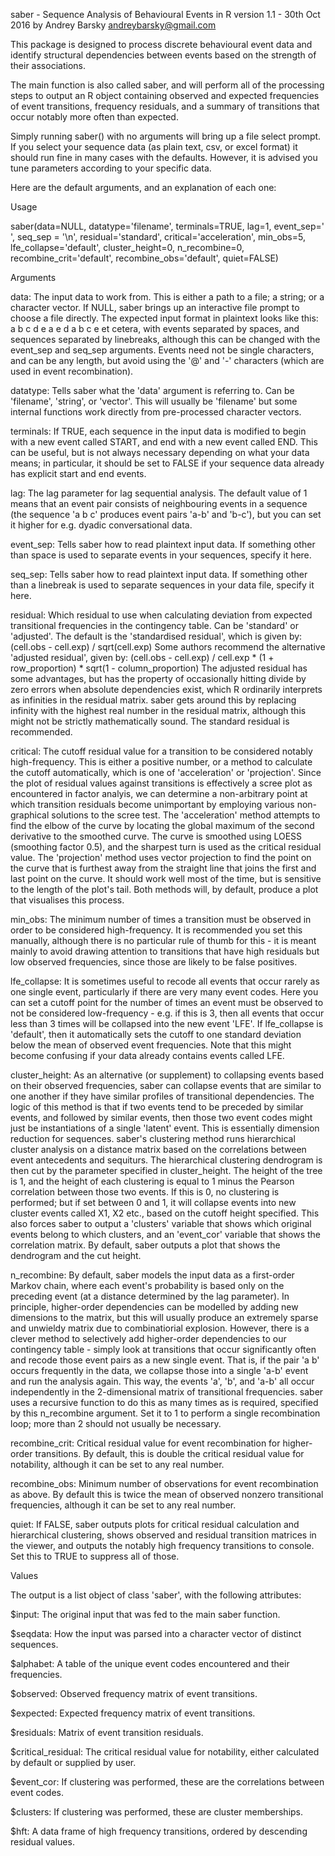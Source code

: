 saber - Sequence Analysis of Behavioural Events in R
version 1.1 - 30th Oct 2016
by Andrey Barsky
andreybarsky@gmail.com

This package is designed to process discrete behavioural event data and identify
structural dependencies between events based on the strength of their associations.

The main function is also called saber, and will perform all of the processing steps
to output an R object containing observed and expected frequencies of event
transitions, frequency residuals, and a summary of transitions that occur notably
more often than expected.

Simply running saber() with no arguments will bring up a file select prompt. If
you select your sequence data (as plain text, csv, or excel format) it should run
fine in many cases with the defaults. However, it is advised you tune parameters
according to your specific data.

Here are the default arguments, and an explanation of each one:

Usage

saber(data=NULL, 
      datatype='filename', 
      terminals=TRUE, 
      lag=1, 
      event_sep=' ', 
      seq_sep = '\n', 
      residual='standard', 
      critical='acceleration', 
      min_obs=5, 
      lfe_collapse='default', 
      cluster_height=0, 
      n_recombine=0, 
      recombine_crit='default', 
      recombine_obs='default', 
      quiet=FALSE)
      
Arguments
      
  data: The input data to work from. This is either a path to a file; a string; or
a character vector. If NULL, saber brings up an interactive file prompt to choose a
file directly.
The expected input format in plaintext looks like this:
a b c d e
a e d
a b c e
et cetera, with events separated by spaces, and sequences separated by linebreaks,
although this can be changed with the event_sep and seq_sep arguments. Events need not
be single characters, and can be any length, but avoid using the '@' and '-' characters
(which are used in event recombination).

  datatype: Tells saber what the 'data' argument is referring to. Can be 'filename', 'string', or 'vector'. This will usually be 'filename' but some internal functions
work directly from pre-processed character vectors.

  terminals: If TRUE, each sequence in the input data is modified to begin with a new
event called START, and end with a new event called END. This can be useful, but is
not always necessary depending on what your data means; in particular, it should be
set to FALSE if your sequence data already has explicit start and end events.

  lag: The lag parameter for lag sequential analysis. The default value of 1 means that
an event pair consists of neighbouring events in a sequence (the sequence 'a b c'
produces event pairs 'a-b' and 'b-c'), but you can set it higher for e.g. dyadic conversational data.

  event_sep: Tells saber how to read plaintext input data. If something other than 
space is used to separate events in your sequences, specify it here.

  seq_sep: Tells saber how to read plaintext input data. If something other than 
a linebreak is used to separate sequences in your data file, specify it here.

  residual: Which residual to use when calculating deviation from expected transitional
frequencies in the contingency table. Can be 'standard' or 'adjusted'.
The default is the 'standardised residual', which is given by:
(cell.obs - cell.exp) / sqrt(cell.exp)
Some authors recommend the alternative 'adjusted residual', given by:
(cell.obs - cell.exp) / cell.exp * (1 + row_proportion) * sqrt(1 - column_proportion)
The adjusted residual has some advantages, but has the property of occasionally
hitting divide by zero errors when absolute dependencies exist, which R ordinarily
interprets as infinities in the residual matrix. saber gets around this by replacing
infinity with the highest real number in the residual matrix, although this might
not be strictly mathematically sound. The standard residual is recommended.

  critical: The cutoff residual value for a transition to be considered notably
high-frequency. This is either a positive number, or a method to calculate the
cutoff automatically, which is one of 'acceleration' or 'projection'.
Since the plot of residual values against transitions is effectively a scree plot
as encountered in factor analyis, we can determine a non-arbitrary point at which
transition residuals become unimportant by employing various non-graphical solutions
to the scree test.
The 'acceleration' method attempts to find the elbow of the curve by locating the
global maximum of the second derivative to the smoothed curve. The curve is smoothed
using LOESS (smoothing factor 0.5), and the sharpest turn is used as the critical
residual value.
The 'projection' method uses vector projection to find the point on the curve that is
furthest away from the straight line that joins the first and last point on the curve.
It should work well most of the time, but is sensitive to the length of the plot's tail.
Both methods will, by default, produce a plot that visualises this process.

  min_obs: The minimum number of times a transition must be observed in order to be
considered high-frequency. It is recommended you set this manually, although there is
no particular rule of thumb for this - it is meant mainly to avoid drawing attention
to transitions that have high residuals but low observed frequencies, since those
are likely to be false positives.

  lfe_collapse: It is sometimes useful to recode all events that occur rarely as one
single event, particularly if there are very many event codes. Here you can set a
cutoff point for the number of times an event must be observed to not be considered
low-frequency - e.g. if this is 3, then all events that occur less than 3 times will
be collapsed into the new event 'LFE'. 
If lfe_collapse is 'default', then it automatically sets the cutoff to one standard
deviation below the mean of observed event frequencies.
Note that this might become confusing if your data already contains events called LFE.

  cluster_height: As an alternative (or supplement) to collapsing events based on their
observed frequencies, saber can collapse events that are similar to one another if
they have similar profiles of transitional dependencies.
The logic of this method is that if two events tend to be preceded by similar events,
and followed by similar events, then those two event codes might just be instantiations
of a single 'latent' event. This is essentially dimension reduction for sequences.
saber's clustering method runs hierarchical cluster analysis on a distance matrix
based on the correlations between event antecedents and sequiturs. The hierarchical
clustering dendrogram is then cut by the parameter specified in cluster_height. The
height of the tree is 1, and the height of each clustering is equal to 1 minus the
Pearson correlation between those two events.
If this is 0, no clustering is performed; but if set between 0 and 1, it will collapse
events into new cluster events called X1, X2 etc., based on the cutoff height specified.
This also forces saber to output a 'clusters' variable that shows which original
events belong to which clusters, and an 'event_cor' variable that shows the correlation
matrix.
By default, saber outputs a plot that shows the dendrogram and the cut height.

  n_recombine: By default, saber models the input data as a first-order Markov chain,
where each event's probability is based only on the preceding event (at a distance
determined by the lag parameter). In principle, higher-order dependencies can be
modelled by adding new dimensions to the matrix, but this will usually produce an
extremely sparse and unwieldy matrix due to combinatiorial explosion.
However, there is a clever method to selectively add higher-order dependencies to our
contingency table - simply look at transitions that occur significantly often and
recode those event pairs as a new single event. That is, if the pair 'a b' occurs
frequently in the data, we collapse those into a single 'a-b' event and run the
analysis again. This way, the events 'a', 'b', and 'a-b' all occur independently in
the 2-dimensional matrix of transitional frequencies.
saber uses a recursive function to do this as many times as is required, specified by
this n_recombine argument. Set it to 1 to perform a single recombination loop; more
than 2 should not usually be necessary. 

  recombine_crit: Critical residual value for event recombination for higher-order
transitions. By default, this is double the critical residual value for notability,
although it can be set to any real number.

  recombine_obs: Minimum number of observations for event recombination as above. By
default this is twice the mean of observed nonzero transitional frequencies, although
it can be set to any real number.

  quiet: If FALSE, saber outputs plots for critical residual calculation and
hierarchical clustering, shows observed and residual transition matrices in the
viewer, and outputs the notably high frequency transitions to console. Set this to
TRUE to suppress all of those.


Values

The output is a list object of class 'saber', with the following attributes:

$input: The original input that was fed to the main saber function.

$seqdata: How the input was parsed into a character vector of distinct sequences.

$alphabet: A table of the unique event codes encountered and their frequencies.

$observed: Observed frequency matrix of event transitions.

$expected: Expected frequency matrix of event transitions.

$residuals: Matrix of event transition residuals.

$critical_residual: The critical residual value for notability, either calculated
by default or supplied by user.

$event_cor: If clustering was performed, these are the correlations between event codes.

$clusters: If clustering was performed, these are cluster memberships.

$hft: A data frame of high frequency transitions, ordered by descending residual values.
